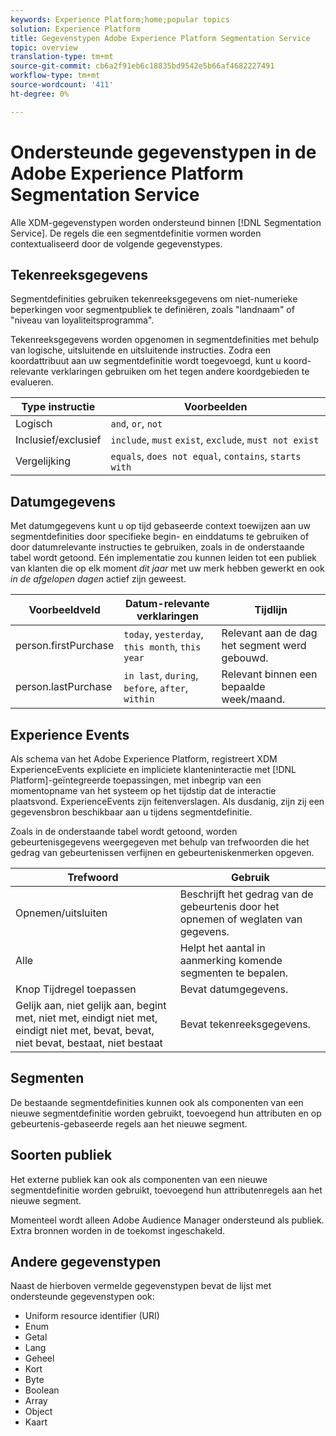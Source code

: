 ```yaml
---
keywords: Experience Platform;home;popular topics
solution: Experience Platform
title: Gegevenstypen Adobe Experience Platform Segmentation Service
topic: overview
translation-type: tm+mt
source-git-commit: cb6a2f91eb6c18835bd9542e5b66af4682227491
workflow-type: tm+mt
source-wordcount: '411'
ht-degree: 0%

---
```



# Ondersteunde gegevenstypen in de Adobe Experience Platform Segmentation Service

Alle XDM-gegevenstypen worden ondersteund binnen [!DNL Segmentation Service]. De regels die een segmentdefinitie vormen worden contextualiseerd door de volgende gegevenstypes.

## Tekenreeksgegevens

Segmentdefinities gebruiken tekenreeksgegevens om niet-numerieke beperkingen voor segmentpubliek te definiëren, zoals &quot;landnaam&quot; of &quot;niveau van loyaliteitsprogramma&quot;.

Tekenreeksgegevens worden opgenomen in segmentdefinities met behulp van logische, uitsluitende en uitsluitende instructies. Zodra een koordattribuut aan uw segmentdefinitie wordt toegevoegd, kunt u koord-relevante verklaringen gebruiken om het tegen andere koordgebieden te evalueren.

| Type instructie | Voorbeelden |
| -------------- | -------- |
| Logisch | `and`, `or`, `not` |
| Inclusief/exclusief | `include`, `must` `exist`, `exclude`, `must not exist` |
| Vergelijking | `equals`, `does not equal`, `contains`, `starts with` |

## Datumgegevens

Met datumgegevens kunt u op tijd gebaseerde context toewijzen aan uw segmentdefinities door specifieke begin- en einddatums te gebruiken of door datumrelevante instructies te gebruiken, zoals in de onderstaande tabel wordt getoond. Eén implementatie zou kunnen leiden tot een publiek van klanten die op elk moment *dit jaar* met uw merk hebben gewerkt en ook *in de afgelopen dagen* actief zijn geweest.

| Voorbeeldveld | Datum-relevante verklaringen | Tijdlijn |
| ------------- | ------------------------ | --------- |
| person.firstPurchase | `today`, `yesterday`, `this month`, `this year` | Relevant aan de dag het segment werd gebouwd. |
| person.lastPurchase | `in last`, `during`, `before`, `after`, `within` | Relevant binnen een bepaalde week/maand. |

## Experience Events

Als schema van het Adobe Experience Platform, registreert XDM ExperienceEvents expliciete en impliciete klanteninteractie met [!DNL Platform]-geïntegreerde toepassingen, met inbegrip van een momentopname van het systeem op het tijdstip dat de interactie plaatsvond. ExperienceEvents zijn feitenverslagen. Als dusdanig, zijn zij een gegevensbron beschikbaar aan u tijdens segmentdefinitie.

Zoals in de onderstaande tabel wordt getoond, worden gebeurtenisgegevens weergegeven met behulp van trefwoorden die het gedrag van gebeurtenissen verfijnen en gebeurteniskenmerken opgeven.

| Trefwoord | Gebruik |
| ------- | --- |
| Opnemen/uitsluiten | Beschrijft het gedrag van de gebeurtenis door het opnemen of weglaten van gegevens. |
| Alle | Helpt het aantal in aanmerking komende segmenten te bepalen. |
| Knop Tijdregel toepassen | Bevat datumgegevens. |
| Gelijk aan, niet gelijk aan, begint met, niet met, eindigt niet met, eindigt niet met, bevat, bevat, niet bevat, bestaat, niet bestaat | Bevat tekenreeksgegevens. |

## Segmenten

De bestaande segmentdefinities kunnen ook als componenten van een nieuwe segmentdefinitie worden gebruikt, toevoegend hun attributen en op gebeurtenis-gebaseerde regels aan het nieuwe segment.

## Soorten publiek

Het externe publiek kan ook als componenten van een nieuwe segmentdefinitie worden gebruikt, toevoegend hun attributenregels aan het nieuwe segment.

Momenteel wordt alleen Adobe Audience Manager ondersteund als publiek. Extra bronnen worden in de toekomst ingeschakeld.

## Andere gegevenstypen

Naast de hierboven vermelde gegevenstypen bevat de lijst met ondersteunde gegevenstypen ook:

- Uniform resource identifier (URI)
- Enum
- Getal
- Lang
- Geheel
- Kort
- Byte
- Boolean
- Array
- Object
- Kaart